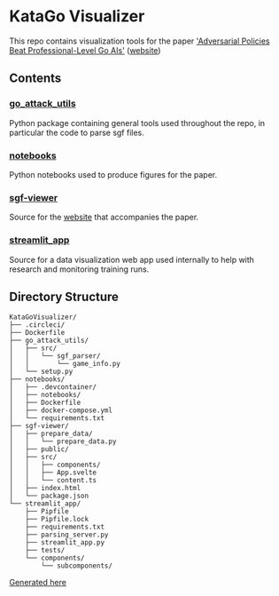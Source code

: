 
# KataGo Visualizer

This repo contains visualization tools for the paper ['Adversarial Policies Beat Professional-Level Go AIs'](https://goattack.alignmentfund.org/pdfs/go_attack_paper.pdf) ([website](https://goattack.alignmentfund.org/))


## Contents

 ### [go_attack_utils](go_attack_utils)
 Python package containing general tools used throughout the repo, in particular the code to parse sgf files.

 ### [notebooks](notebooks)
 Python notebooks used to produce figures for the paper.

 ### [sgf-viewer](sgf-viewer)
 Source for the [website](https://goattack.alignmentfund.org/) that accompanies the paper.

 ### [streamlit_app](streamlit_app)
 Source for a data visualization web app used internally to help with research and monitoring training runs.

## Directory Structure
```
KataGoVisualizer/
├── .circleci/
├── Dockerfile
├── go_attack_utils/
│   ├── src/
│   │   └── sgf_parser/
│   │       └── game_info.py
│   └── setup.py
├── notebooks/
│   ├── .devcontainer/
│   ├── notebooks/
│   ├── Dockerfile
│   ├── docker-compose.yml
│   └── requirements.txt
├── sgf-viewer/
│   ├── prepare_data/
│   │   └── prepare_data.py
│   ├── public/
│   ├── src/
│   │   ├── components/
│   │   ├── App.svelte
│   │   └── content.ts
│   ├── index.html
│   └── package.json
└── streamlit_app/
    ├── Pipfile
    ├── Pipfile.lock
    ├── requirements.txt
    ├── parsing_server.py
    ├── streamlit_app.py
    ├── tests/
    └── components/
        └── subcomponents/
```
[Generated here](https://tree.nathanfriend.io/?s=(%27optiHs!(%27fancy!true~fullPath!false~trailingSlash!true~rootDot!false)~F(%27F%27KataGoVisualiz83.circleci%2F3O3go_attack_utilsIsgf_pars8200game_infoBsetup.py3C.devcHtain82CO*dE8-Nose.yml53sgf-view827*07BpublicI420App.svelte*0cHtL.ts*index.html*package.jsH36MM.lE5*parsing_s8v8B6Btests24*0sub4%2F%27)~v8siH!%271%27)*300%20%202%2F*3%5Cn04NHLs5*JquiJmLs.txt6stJamlit_app7pJpaJ_data8er9fileB.py*Cnotebooks2EockFsource!HonI2src20JreLentM*Pip9NcompODE89%01ONMLJIHFECB987654320*)
